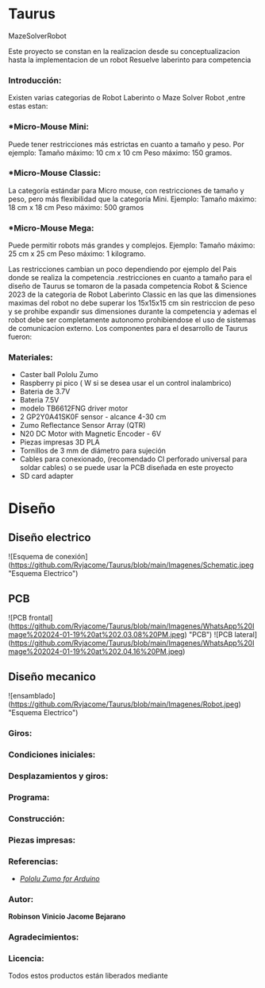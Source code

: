 # Taurus
MazeSolverRobot

Este proyecto se constan en la realizacion desde su conceptualizacion hasta la implementacion de un robot Resuelve laberinto para competencia

### Introducción:
Existen varias categorias de Robot Laberinto o Maze Solver Robot ,entre estas estan:
### *Micro-Mouse Mini:
Puede tener restricciones más estrictas en cuanto a tamaño y peso. Por ejemplo:
Tamaño máximo: 10 cm x 10 cm
Peso máximo: 150 gramos.
### *Micro-Mouse Classic:
La categoría estándar para Micro mouse, con restricciones de tamaño y peso, pero más flexibilidad que la categoría Mini. Ejemplo:
Tamaño máximo: 18 cm x 18 cm
Peso máximo: 500 gramos
### *Micro-Mouse Mega:
Puede permitir robots más grandes y complejos. Ejemplo:
Tamaño máximo: 25 cm x 25 cm
Peso máximo: 1 kilogramo.

Las restricciones cambian un poco dependiendo por ejemplo del Pais donde se realiza la competencia .restricciones en cuanto a tamaño para el diseño de Taurus se tomaron de la pasada competencia Robot & Science 2023 de la categoria de Robot Laberinto Classic en las que las dimensiones maximas del robot no debe superar los 15x15x15 cm sin restriccion de peso y se prohibe expandir sus dimensiones durante la competencia y ademas el robot debe ser completamente autonomo prohibiendose el uso de sistemas de comunicacion externo.
Los componentes para el desarrollo de Taurus fueron:
### Materiales:
* Caster ball Pololu Zumo 
* Raspberry pi pico ( W si se desea usar el un control inalambrico)
* Bateria de 3.7V
* Bateria 7.5V
* modelo TB6612FNG driver motor
* 2 GP2Y0A41SK0F sensor - alcance 4-30 cm
* Zumo Reflectance Sensor Array (QTR)
* N20 DC Motor with Magnetic Encoder - 6V
* Piezas impresas 3D PLA
* Tornillos de 3 mm de diámetro para sujeción
* Cables para conexionado, (recomendado CI perforado universal para soldar cables) o se puede usar la PCB diseñada en este proyecto
* SD card adapter

# Diseño
## Diseño electrico
![Esquema de conexión] (https://github.com/Rvjacome/Taurus/blob/main/Imagenes/Schematic.jpeg "Esquema Electrico")

## PCB
![PCB frontal] (https://github.com/Rvjacome/Taurus/blob/main/Imagenes/WhatsApp%20Image%202024-01-19%20at%202.03.08%20PM.jpeg) "PCB")
![PCB lateral] (https://github.com/Rvjacome/Taurus/blob/main/Imagenes/WhatsApp%20Image%202024-01-19%20at%202.04.16%20PM.jpeg)

## Diseño mecanico

![ensamblado] (https://github.com/Rvjacome/Taurus/blob/main/Imagenes/Robot.jpeg) "Esquema Electrico")


### Giros:



### Condiciones iniciales:



### Desplazamientos y giros:



### Programa:



### Construcción:



### Piezas impresas:



### Referencias:

* *[Pololu Zumo for Arduino][1]*



### Autor:
**Robinson Vinicio Jacome Bejarano**

### Agradecimientos:



### Licencia:
Todos estos productos están liberados mediante

[1]:https://www.pololu.com/product/2506


